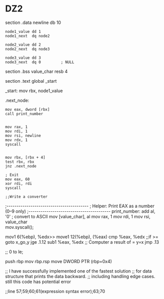 # DZ2


section .data
    newline db 10

  
    node1_value dd 1
    node1_next  dq node2

    node2_value dd 2
    node2_next  dq node3

    node3_value dd 3
    node3_next  dq 0         ; NULL

section .bss
    value_char resb 4
    

section .text
    global _start

_start:
    mov rbx, node1_value     

.next_node:
  
    mov eax, dword [rbx]    
    call print_number

   
    mov rax, 1
    mov rdi, 1
    mov rsi, newline
    mov rdx, 1
    syscall

  
    mov rbx, [rbx + 4]       
    test rbx, rbx           
    jnz .next_node

    ; Exit
    mov eax, 60
    xor rdi, rdi
    syscall
    
    ;;Write a converter

;-----------------------------------------
; Helper: Print EAX as a number (0–9 only)
;-----------------------------------------
print_number:
    add al, '0'              ; convert to ASCII
    mov [value_char], al
    mov rax, 1
    mov rdi, 1
    mov rsi, value_char  
    mov.syscall();        
    
mov1  6(%ebp), %edx>>
move1  12(%ebp), (%eax)
cmp    %eax, %edx    ;;if >= goto x_go_y
jge    .1.12
sub1  %eax, %edx     ;; Computer a result of = y=x
jmp   .13     

;; 0 to le;

push rbp
mov rbp.rsp
move DWORD PTR (rbp=0x4)



;; I have successfully implemented one of the fastest solution 
;; for data structure that prints the data backward.
;; including handling edge cases. still this code has potential error

;;line 57;59;60;61(expression syntax error);63;70
    
